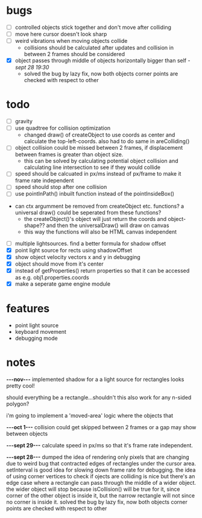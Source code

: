 # bugs
- [ ] controlled objects stick together and don't move after colliding
- [ ] move here cursor doesn't look sharp
- [ ] weird vibrations when moving objects collide
    - collisions should be calculated after updates and collision in between 2 frames should be considered  
- [x] object passes through middle of objects horizontally bigger than self *-sept 28 19:30*
    - solved the bug by lazy fix, now both objects corner points are checked with respect to other

# todo
- [ ] gravity
- [ ] use quadtree for collision optimization
    - changed draw() of createObject to use coords as center and calculate the top-left-coords. also had to do same in areColliding() 
- [ ] object collision could be missed between 2 frames, if displacement between frames is greater than object size.
    - this can be solved by calculating potential object collision and calculating line intersection to see if they would collide 
- [ ] speed should be calcuated in px/ms instead of px/frame to make it frame rate independent
- [ ] speed should stop after one collision 
- [ ] use pointInPath() inbuilt function instead of the pointInsideBox() 
- can ctx argumment be removed from createObject etc. functions? a universal draw() could be seperated from these functions? 
    - the createObject()'s object will just return the coords and object-shape?? and then the universalDraw() will draw on canvas
    - this way the functions will also be HTML canvas independent
- [ ] multiple lightsources. find a better formula for shadow offset 
- [x] point light source for rects using shadowOffset
- [x] show object velocity vectors x and y in debugging
- [x] object should move from it's center
- [x] instead of getProperties() return properties so that it can be accessed as e.g. obj1.properties.coords
- [x] make a seperate game engine module

# features
- point light source
- keyboard movement
- debugging mode

# notes
**---nov---**
implemented shadow for a a light source for rectangles looks pretty cool!

should everything be a rectangle...shouldn't this also work for any n-sided polygon?

i'm going to implement a 'moved-area' logic where the objects that

**---oct 1---**
collision could get skipped between 2 frames or a gap may show between objects 

**---sept 29---**
calculate speed in px/ms so that it's frame rate independent. 

**---sept 28---**
dumped the idea of rendering only pixels that are changing due to weird bug that contracted edges of rectangles under the cursor area.
setInterval is good idea for slowing down frame rate for debugging.
the idea of using corner vertices to check if ojects are colliding is nice but there's an edge case where a rectangle can pass through the middle of a wider object. the wider object will stop because isCollision() will be true for it, since corner of the other object is inside it, but the narrow rectangle will not since no corner is inside it. solved the bug by lazy fix, now both objects corner points are checked with respect to other
